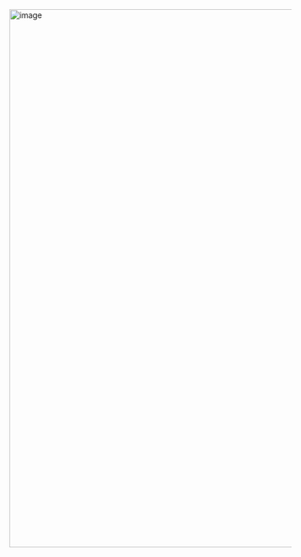 <img width="960" alt="image" src="https://github.com/yusicantik/learning-flutter/assets/76909692/5024fe6b-e62a-46b8-b585-cd9fcbc17807">

